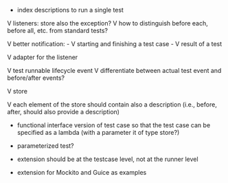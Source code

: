 - index descriptions to run a single test

V listeners: store also the exception?
V how to distinguish before each, before all, etc. from standard
tests?

V better notification:
	- V starting and finishing a test case
	- V result of a test

V adapter for the listener

V test runnable lifecycle event
V differentiate between actual test event and before/after events?

V store

V each element of the store should contain also a description
(i.e., before, after, should also provide a description)

- functional interface version of test case so that the test case can be specified as a lambda
(with a parameter it of type store?)

- parameterized test?

- extension should be at the testcase level, not at the runner level

- extension for Mockito and Guice as examples
